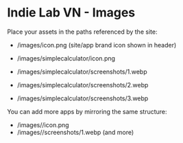 # Indie Lab VN - Images

Place your assets in the paths referenced by the site:

- /images/icon.png  (site/app brand icon shown in header)

- /images/simplecalculator/icon.png
- /images/simplecalculator/screenshots/1.webp
- /images/simplecalculator/screenshots/2.webp
- /images/simplecalculator/screenshots/3.webp

You can add more apps by mirroring the same structure:

- /images/<app-slug>/icon.png
- /images/<app-slug>/screenshots/1.webp (and more)


